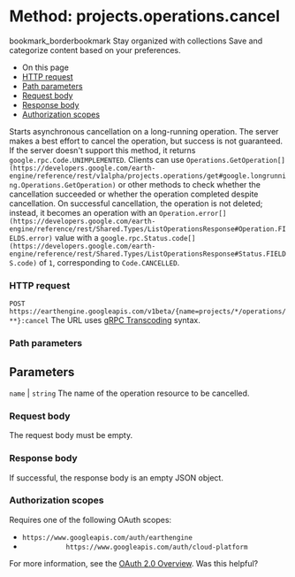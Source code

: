  
#  Method: projects.operations.cancel
bookmark_borderbookmark Stay organized with collections  Save and categorize content based on your preferences.
  * On this page
  * [HTTP request](https://developers.google.com/earth-engine/reference/rest/v1beta/projects.operations/cancel#http-request)
  * [Path parameters](https://developers.google.com/earth-engine/reference/rest/v1beta/projects.operations/cancel#path-parameters)
  * [Request body](https://developers.google.com/earth-engine/reference/rest/v1beta/projects.operations/cancel#request-body)
  * [Response body](https://developers.google.com/earth-engine/reference/rest/v1beta/projects.operations/cancel#response-body)
  * [Authorization scopes](https://developers.google.com/earth-engine/reference/rest/v1beta/projects.operations/cancel#authorization-scopes)


Starts asynchronous cancellation on a long-running operation. The server makes a best effort to cancel the operation, but success is not guaranteed. If the server doesn't support this method, it returns `google.rpc.Code.UNIMPLEMENTED`. Clients can use `Operations.GetOperation[](https://developers.google.com/earth-engine/reference/rest/v1alpha/projects.operations/get#google.longrunning.Operations.GetOperation)` or other methods to check whether the cancellation succeeded or whether the operation completed despite cancellation. On successful cancellation, the operation is not deleted; instead, it becomes an operation with an `Operation.error[](https://developers.google.com/earth-engine/reference/rest/Shared.Types/ListOperationsResponse#Operation.FIELDS.error)` value with a `google.rpc.Status.code[](https://developers.google.com/earth-engine/reference/rest/Shared.Types/ListOperationsResponse#Status.FIELDS.code)` of `1`, corresponding to `Code.CANCELLED`.
### HTTP request
`POST https://earthengine.googleapis.com/v1beta/{name=projects/*/operations/**}:cancel`
The URL uses [gRPC Transcoding](https://google.aip.dev/127) syntax.
### Path parameters
Parameters  
---  
`name` |  `string` The name of the operation resource to be cancelled.  
### Request body
The request body must be empty.
### Response body
If successful, the response body is an empty JSON object.
### Authorization scopes
Requires one of the following OAuth scopes:
  * `https://www.googleapis.com/auth/earthengine`
  * `           https://www.googleapis.com/auth/cloud-platform`


For more information, see the [OAuth 2.0 Overview](https://developers.google.com/identity/protocols/OAuth2).
Was this helpful?
